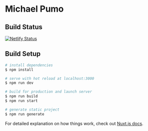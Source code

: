 # Michael Pumo

## Build Status
[![Netlify Status](https://api.netlify.com/api/v1/badges/13822f8f-4555-435e-82cb-33a21f14ec08/deploy-status)](https://app.netlify.com/sites/michaelpumo/deploys)

## Build Setup

```bash
# install dependencies
$ npm install

# serve with hot reload at localhost:3000
$ npm run dev

# build for production and launch server
$ npm run build
$ npm run start

# generate static project
$ npm run generate
```

For detailed explanation on how things work, check out [Nuxt.js docs](https://nuxtjs.org).
